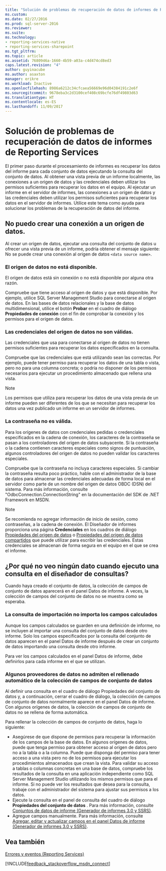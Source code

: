 ```yaml
---
title: "Solución de problemas de recuperación de datos de informes de Reporting Services | Microsoft Docs"
ms.custom: 
ms.date: 02/27/2016
ms.prod: sql-server-2016
ms.reviewer: 
ms.suite: 
ms.technology:
- reporting-services-native
- reporting-services-sharepoint
ms.tgt_pltfrm: 
ms.topic: article
ms.assetid: 7680946a-1660-4b59-a03a-c4d474cd8ed3
caps.latest.revision: "4"
author: guyinacube
ms.author: asaxton
manager: erikre
ms.workload: Inactive
ms.openlocfilehash: 8986a6212c34cfcaea56669e96d04384191c2e6f
ms.sourcegitcommit: 9678eba3c2d3100cef408c69bcfe76df49803d63
ms.translationtype: HT
ms.contentlocale: es-ES
ms.lasthandoff: 11/09/2017
---
```

# <a name="troubleshoot-data-retrieval-issues-with-reporting-services-reports"></a>Solución de problemas de recuperación de datos de informes de Reporting Services
El primer paso durante el procesamiento de informes es recuperar los datos del informe para cada conjunto de datos ejecutando la consulta del conjunto de datos. Al obtener una vista previa de un informe localmente, las conexiones a un origen de datos y las credenciales deben utilizar los permisos suficientes para recuperar los datos en el equipo. Al ejecutar un informe en el servidor de informes, las conexiones a un origen de datos y las credenciales deben utilizar los permisos suficientes para recuperar los datos en el servidor de informes. Utilice este tema como ayuda para solucionar los problemas de la recuperación de datos del informe.   
  
## <a name="i-cannot-create-a-connection-to-a-data-source"></a>No puedo crear una conexión a un origen de datos.  
Al crear un origen de datos, ejecutar una consulta del conjunto de datos u ofrecer una vista previa de un informe, podría obtener el mensaje siguiente: No se puede crear una conexión al origen de datos `<data source name>`.   
    
### <a name="data-source-is-not-available"></a>El origen de datos no está disponible.  
El origen de datos está sin conexión o no está disponible por alguna otra razón.   
  
Compruebe que tiene acceso al origen de datos y que está disponible. Por ejemplo, utilice SQL Server Management Studio para conectarse al origen de datos. En las bases de datos relacionales y la base de datos multidimensional, utilice el botón **Probar** en el cuadro de diálogo **Propiedades de conexión** con el fin de comprobar la conexión y los permisos para el origen de datos.   
  
### <a name="data-source-credentials-are-not-valid"></a>Las credenciales del origen de datos no son válidas.  
Las credenciales que usa para conectarse al origen de datos no tienen permisos suficientes para recuperar los datos especificados en la consulta.  
  
Compruebe que las credenciales que está utilizando sean las correctas. Por ejemplo, puede tener permiso para recuperar los datos de una tabla o vista, pero no para una columna concreta; o podría no disponer de los permisos necesarios para ejecutar un procedimiento almacenado que rellena una vista.   
  
> [!NOTE]  
> Los permisos que utiliza para recuperar los datos de una vista previa de un informe pueden ser diferentes de los que se necesitan para recuperar los datos una vez publicado un informe en un servidor de informes.   
  
### <a name="not-a-valid-password"></a>La contraseña no es válida.  
Para los orígenes de datos con credenciales pedidas o credenciales especificados en la cadena de conexión, los caracteres de la contraseña se pasan a los controladores del origen de datos subyacente. Si la contraseña o la cadena contienen caracteres especiales como signos de puntuación, algunos controladores del origen de datos no pueden validar los caracteres especiales.   
  
Compruebe que la contraseña no incluya caracteres especiales. Si cambiar la contraseña resulta poco práctico, hable con el administrador de la base de datos para almacenar las credenciales adecuadas de forma local en el servidor como parte de un nombre del origen de datos OBDC (DSN) del sistema. Para más información, consulte "OdbcConnection.ConnectionString" en la documentación del SDK de .NET Framework en MSDN.   
  
> [!NOTE]  
>Se recomienda no agregar información de inicio de sesión, como contraseñas, a la cadena de conexión. El Diseñador de informes proporciona una página **Credenciales** en los cuadros de diálogo [Propiedades del origen de datos](~/reporting-services/report-data/enter-data-source-credentials-dialog-box-report-builder.md) o [Propiedades del origen de datos compartidos](~/reporting-services/report-data/enter-data-source-credentials-dialog-box-report-builder.md) que puede utilizar para escribir las credenciales. Estas credenciales se almacenan de forma segura en el equipo en el que se crea el informe.  
  
## <a name="why-do-i-see-no-data-when-i-run-my-query-in-the-query-designer"></a>¿Por qué no veo ningún dato cuando ejecuto una consulta en el diseñador de consultas?  
Cuando haya creado el conjunto de datos, la colección de campos de conjunto de datos aparecerá en el panel Datos de informe. A veces, la colección de campos del conjunto de datos no se muestra como se esperaba.   
  
### <a name="import-query-does-not-import-calculated-fields"></a>La consulta de importación no importa los campos calculados  
  
Aunque los campos calculados se guarden en una definición de informe, no se incluyen al importar una consulta del conjunto de datos desde otro informe. Solo los campos especificados por la consulta del conjunto de datos aparecen en el panel Datos de informe después de crear un conjunto de datos importando una consulta desde otro informe.   
  
Para ver los campos calculados en el panel Datos de informe, debe definirlos para cada informe en el que se utilizan.   
  
### <a name="some-data-providers-do-not-support-automatic-population-of-the-dataset-field-collection"></a>Algunos proveedores de datos no admiten el rellenado automático de la colección de campos de conjunto de datos  
Al definir una consulta en el cuadro de diálogo Propiedades del conjunto de datos y, a continuación, cerrar el cuadro de diálogo, la colección de campos de conjunto de datos normalmente aparece en el panel Datos de informe. Con algunos orígenes de datos, la colección de campos de conjunto de datos no se rellena de forma automática.   
  
Para rellenar la colección de campos de conjunto de datos, haga lo siguiente:  
* Asegúrese de que dispone de permisos para recuperar la información de los campos de la base de datos. En algunos orígenes de datos, puede que tenga permiso para obtener acceso al origen de datos pero no a la tabla o a la columna. Puede que disponga del permiso para tener acceso a una vista pero no de los permisos para ejecutar los procedimientos almacenados que crean la vista. Para validar su acceso a tablas o columnas concretas en una base de datos, compruebe los resultados de la consulta en una aplicación independiente como SQL Server Management Studio utilizando los mismos permisos que para el informe. Si no puede ver los resultados que desea para la consulta, trabaje con el administrador del sistema para ajustar sus permisos a los datos.   
* Ejecute la consulta en el panel de consulta del cuadro de diálogo **Propiedades del conjunto de datos** . Para más información, consulte [Conjuntos de datos de informe (Generador de informes 3.0 y SSRS)](../../reporting-services/report-data/report-datasets-ssrs.md).  
* Agregue campos manualmente. Para más información, consulte [Agregar, editar y actualizar campos en el panel Datos de informe (Generador de informes 3.0 y SSRS)](../../reporting-services/report-data/add-edit-refresh-fields-in-the-report-data-pane-report-builder-and-ssrs.md).   
  
## <a name="see-also"></a>Vea también  
[Errores y eventos (Reporting Services)](../../reporting-services/troubleshooting/errors-and-events-reference-reporting-services.md)  
  
  

[!INCLUDE[feedback_stackoverflow_msdn_connect](../../includes/feedback-stackoverflow-msdn-connect.md)]



